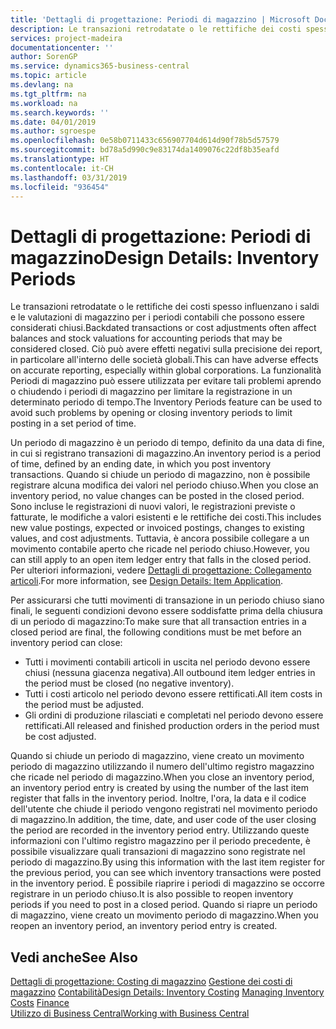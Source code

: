 ```yaml
---
title: 'Dettagli di progettazione: Periodi di magazzino | Microsoft Docs'
description: Le transazioni retrodatate o le rettifiche dei costi spesso influenzano i saldi e le valutazioni di magazzino per i periodi contabili che possono essere considerati chiusi. Ciò può avere effetti negativi sulla precisione dei report, in particolare all'interno delle società globali. La funzionalità Periodi di magazzino può essere utilizzata per evitare tali problemi aprendo o chiudendo i periodi di magazzino per limitare la registrazione in un determinato periodo di tempo.
services: project-madeira
documentationcenter: ''
author: SorenGP
ms.service: dynamics365-business-central
ms.topic: article
ms.devlang: na
ms.tgt_pltfrm: na
ms.workload: na
ms.search.keywords: ''
ms.date: 04/01/2019
ms.author: sgroespe
ms.openlocfilehash: 0e58b0711433c656907704d614d90f78b5d57579
ms.sourcegitcommit: bd78a5d990c9e83174da1409076c22df8b35eafd
ms.translationtype: HT
ms.contentlocale: it-CH
ms.lasthandoff: 03/31/2019
ms.locfileid: "936454"
---
```

# <a name="design-details-inventory-periods"></a><span data-ttu-id="a50d9-105">Dettagli di progettazione: Periodi di magazzino</span><span class="sxs-lookup"><span data-stu-id="a50d9-105">Design Details: Inventory Periods</span></span>
<span data-ttu-id="a50d9-106">Le transazioni retrodatate o le rettifiche dei costi spesso influenzano i saldi e le valutazioni di magazzino per i periodi contabili che possono essere considerati chiusi.</span><span class="sxs-lookup"><span data-stu-id="a50d9-106">Backdated transactions or cost adjustments often affect balances and stock valuations for accounting periods that may be considered closed.</span></span> <span data-ttu-id="a50d9-107">Ciò può avere effetti negativi sulla precisione dei report, in particolare all'interno delle società globali.</span><span class="sxs-lookup"><span data-stu-id="a50d9-107">This can have adverse effects on accurate reporting, especially within global corporations.</span></span> <span data-ttu-id="a50d9-108">La funzionalità Periodi di magazzino può essere utilizzata per evitare tali problemi aprendo o chiudendo i periodi di magazzino per limitare la registrazione in un determinato periodo di tempo.</span><span class="sxs-lookup"><span data-stu-id="a50d9-108">The Inventory Periods feature can be used to avoid such problems by opening or closing inventory periods to limit posting in a set period of time.</span></span>  

 <span data-ttu-id="a50d9-109">Un periodo di magazzino è un periodo di tempo, definito da una data di fine, in cui si registrano transazioni di magazzino.</span><span class="sxs-lookup"><span data-stu-id="a50d9-109">An inventory period is a period of time, defined by an ending date, in which you post inventory transactions.</span></span> <span data-ttu-id="a50d9-110">Quando si chiude un periodo di magazzino, non è possibile registrare alcuna modifica dei valori nel periodo chiuso.</span><span class="sxs-lookup"><span data-stu-id="a50d9-110">When you close an inventory period, no value changes can be posted in the closed period.</span></span> <span data-ttu-id="a50d9-111">Sono incluse le registrazioni di nuovi valori, le registrazioni previste o fatturate, le modifiche a valori esistenti e le rettifiche dei costi.</span><span class="sxs-lookup"><span data-stu-id="a50d9-111">This includes new value postings, expected or invoiced postings, changes to existing values, and cost adjustments.</span></span> <span data-ttu-id="a50d9-112">Tuttavia, è ancora possibile collegare a un movimento contabile aperto che ricade nel periodo chiuso.</span><span class="sxs-lookup"><span data-stu-id="a50d9-112">However, you can still apply to an open item ledger entry that falls in the closed period.</span></span> <span data-ttu-id="a50d9-113">Per ulteriori informazioni, vedere [Dettagli di progettazione: Collegamento articoli](design-details-item-application.md).</span><span class="sxs-lookup"><span data-stu-id="a50d9-113">For more information, see [Design Details: Item Application](design-details-item-application.md).</span></span>  

 <span data-ttu-id="a50d9-114">Per assicurarsi che tutti movimenti di transazione in un periodo chiuso siano finali, le seguenti condizioni devono essere soddisfatte prima della chiusura di un periodo di magazzino:</span><span class="sxs-lookup"><span data-stu-id="a50d9-114">To make sure that all transaction entries in a closed period are final, the following conditions must be met before an inventory period can close:</span></span>  

-   <span data-ttu-id="a50d9-115">Tutti i movimenti contabili articoli in uscita nel periodo devono essere chiusi (nessuna giacenza negativa).</span><span class="sxs-lookup"><span data-stu-id="a50d9-115">All outbound item ledger entries in the period must be closed (no negative inventory).</span></span>  
-   <span data-ttu-id="a50d9-116">Tutti i costi articolo nel periodo devono essere rettificati.</span><span class="sxs-lookup"><span data-stu-id="a50d9-116">All item costs in the period must be adjusted.</span></span>  
-   <span data-ttu-id="a50d9-117">Gli ordini di produzione rilasciati e completati nel periodo devono essere rettificati.</span><span class="sxs-lookup"><span data-stu-id="a50d9-117">All released and finished production orders in the period must be cost adjusted.</span></span>  

 <span data-ttu-id="a50d9-118">Quando si chiude un periodo di magazzino, viene creato un movimento periodo di magazzino utilizzando il numero dell'ultimo registro magazzino che ricade nel periodo di magazzino.</span><span class="sxs-lookup"><span data-stu-id="a50d9-118">When you close an inventory period, an inventory period entry is created by using the number of the last item register that falls in the inventory period.</span></span> <span data-ttu-id="a50d9-119">Inoltre, l'ora, la data e il codice dell'utente che chiude il periodo vengono registrati nel movimento periodo di magazzino.</span><span class="sxs-lookup"><span data-stu-id="a50d9-119">In addition, the time, date, and user code of the user closing the period are recorded in the inventory period entry.</span></span> <span data-ttu-id="a50d9-120">Utilizzando queste informazioni con l'ultimo registro magazzino per il periodo precedente, è possibile visualizzare quali transazioni di magazzino sono registrate nel periodo di magazzino.</span><span class="sxs-lookup"><span data-stu-id="a50d9-120">By using this information with the last item register for the previous period, you can see which inventory transactions were posted in the inventory period.</span></span> <span data-ttu-id="a50d9-121">È possibile riaprire i periodi di magazzino se occorre registrare in un periodo chiuso.</span><span class="sxs-lookup"><span data-stu-id="a50d9-121">It is also possible to reopen inventory periods if you need to post in a closed period.</span></span> <span data-ttu-id="a50d9-122">Quando si riapre un periodo di magazzino, viene creato un movimento periodo di magazzino.</span><span class="sxs-lookup"><span data-stu-id="a50d9-122">When you reopen an inventory period, an inventory period entry is created.</span></span>  

## <a name="see-also"></a><span data-ttu-id="a50d9-123">Vedi anche</span><span class="sxs-lookup"><span data-stu-id="a50d9-123">See Also</span></span>  
 <span data-ttu-id="a50d9-124">[Dettagli di progettazione: Costing di magazzino](design-details-inventory-costing.md) [Gestione dei costi di magazzino](finance-manage-inventory-costs.md) [Contabilità](finance.md)</span><span class="sxs-lookup"><span data-stu-id="a50d9-124">[Design Details: Inventory Costing](design-details-inventory-costing.md) [Managing Inventory Costs](finance-manage-inventory-costs.md) [Finance](finance.md)</span></span>  
 [<span data-ttu-id="a50d9-125">Utilizzo di Business Central</span><span class="sxs-lookup"><span data-stu-id="a50d9-125">Working with Business Central</span></span>](ui-work-product.md)
